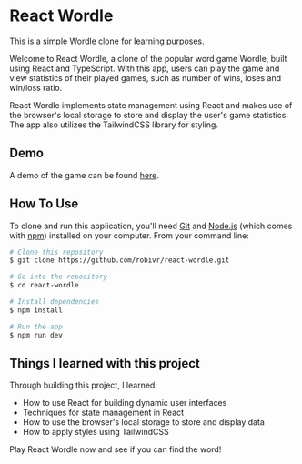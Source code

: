 # React Wordle

This is a simple Wordle clone for learning purposes.

Welcome to React Wordle, a clone of the popular word game Wordle, built using React and TypeScript. With this app, users can play the game and view statistics of their played games, such as number of wins, loses and win/loss ratio.

React Wordle implements state management using React and makes use of the browser's local storage to store and display the user's game statistics. The app also utilizes the TailwindCSS library for styling.

## Demo

A demo of the game can be found [here](https://reactwordle.netlify.app/).

## How To Use

To clone and run this application, you'll need [Git](https://git-scm.com) and [Node.js](https://nodejs.org/en/download/) (which comes with [npm](http://npmjs.com)) installed on your computer. From your command line:

```bash
# Clone this repository
$ git clone https://github.com/robivr/react-wordle.git

# Go into the repository
$ cd react-wordle

# Install dependencies
$ npm install

# Run the app
$ npm run dev
```

## Things I learned with this project

Through building this project, I learned:

- How to use React for building dynamic user interfaces
- Techniques for state management in React
- How to use the browser's local storage to store and display data
- How to apply styles using TailwindCSS

Play React Wordle now and see if you can find the word!
